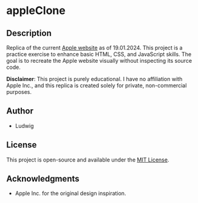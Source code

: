 # appleClone

## Description
Replica of the current [Apple website](https://www.apple.com/) as of 19.01.2024. This project is a practice exercise to enhance basic HTML, CSS, and JavaScript skills. The goal is to recreate the Apple website visually without inspecting its source code.

**Disclaimer**: This project is purely educational. I have no affiliation with Apple Inc., and this replica is created solely for private, non-commercial purposes.

## Author
- Ludwig

## License
This project is open-source and available under the [MIT License](LICENSE).

## Acknowledgments
- Apple Inc. for the original design inspiration.